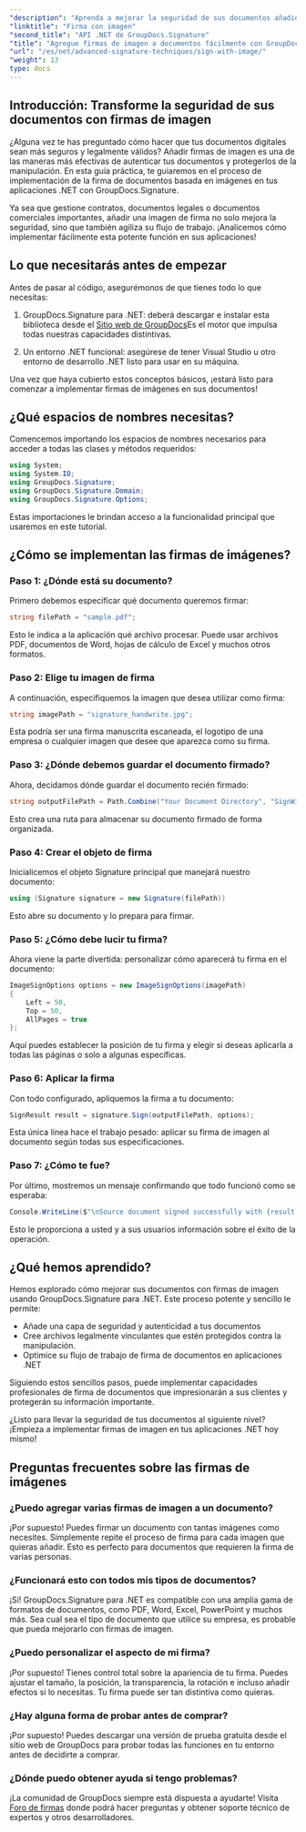 ```yaml
---
"description": "Aprenda a mejorar la seguridad de sus documentos añadiendo firmas de imagen en aplicaciones .NET con GroupDocs.Signature. Integración sencilla para documentos legalmente vinculantes y a prueba de manipulaciones."
"linktitle": "Firma con imagen"
"second_title": "API .NET de GroupDocs.Signature"
"title": "Agregue firmas de imagen a documentos fácilmente con GroupDocs.Signature"
"url": "/es/net/advanced-signature-techniques/sign-with-image/"
"weight": 13
type: docs
---
```

## Introducción: Transforme la seguridad de sus documentos con firmas de imagen

¿Alguna vez te has preguntado cómo hacer que tus documentos digitales sean más seguros y legalmente válidos? Añadir firmas de imagen es una de las maneras más efectivas de autenticar tus documentos y protegerlos de la manipulación. En esta guía práctica, te guiaremos en el proceso de implementación de la firma de documentos basada en imágenes en tus aplicaciones .NET con GroupDocs.Signature.

Ya sea que gestione contratos, documentos legales o documentos comerciales importantes, añadir una imagen de firma no solo mejora la seguridad, sino que también agiliza su flujo de trabajo. ¡Analicemos cómo implementar fácilmente esta potente función en sus aplicaciones!

## Lo que necesitarás antes de empezar

Antes de pasar al código, asegurémonos de que tienes todo lo que necesitas:

1. GroupDocs.Signature para .NET: deberá descargar e instalar esta biblioteca desde el [Sitio web de GroupDocs](https://releases.groupdocs.com/signature/net/)Es el motor que impulsa todas nuestras capacidades distintivas.

2. Un entorno .NET funcional: asegúrese de tener Visual Studio u otro entorno de desarrollo .NET listo para usar en su máquina.

Una vez que haya cubierto estos conceptos básicos, ¡estará listo para comenzar a implementar firmas de imágenes en sus documentos!

## ¿Qué espacios de nombres necesitas?

Comencemos importando los espacios de nombres necesarios para acceder a todas las clases y métodos requeridos:

```csharp
using System;
using System.IO;
using GroupDocs.Signature;
using GroupDocs.Signature.Domain;
using GroupDocs.Signature.Options;
```

Estas importaciones le brindan acceso a la funcionalidad principal que usaremos en este tutorial.

## ¿Cómo se implementan las firmas de imágenes?

### Paso 1: ¿Dónde está su documento?

Primero debemos especificar qué documento queremos firmar:

```csharp
string filePath = "sample.pdf";
```

Esto le indica a la aplicación qué archivo procesar. Puede usar archivos PDF, documentos de Word, hojas de cálculo de Excel y muchos otros formatos.

### Paso 2: Elige tu imagen de firma

A continuación, especifiquemos la imagen que desea utilizar como firma:

```csharp
string imagePath = "signature_handwrite.jpg";
```

Esta podría ser una firma manuscrita escaneada, el logotipo de una empresa o cualquier imagen que desee que aparezca como su firma.

### Paso 3: ¿Dónde debemos guardar el documento firmado?

Ahora, decidamos dónde guardar el documento recién firmado:

```csharp
string outputFilePath = Path.Combine("Your Document Directory", "SignWithImage", fileName);
```

Esto crea una ruta para almacenar su documento firmado de forma organizada.

### Paso 4: Crear el objeto de firma

Inicialicemos el objeto Signature principal que manejará nuestro documento:

```csharp
using (Signature signature = new Signature(filePath))
```

Esto abre su documento y lo prepara para firmar.

### Paso 5: ¿Cómo debe lucir tu firma?

Ahora viene la parte divertida: personalizar cómo aparecerá tu firma en el documento:

```csharp
ImageSignOptions options = new ImageSignOptions(imagePath)
{
    Left = 50,
    Top = 50,
    AllPages = true
};
```

Aquí puedes establecer la posición de tu firma y elegir si deseas aplicarla a todas las páginas o solo a algunas específicas.

### Paso 6: Aplicar la firma

Con todo configurado, apliquemos la firma a tu documento:

```csharp
SignResult result = signature.Sign(outputFilePath, options);
```

Esta única línea hace el trabajo pesado: aplicar su firma de imagen al documento según todas sus especificaciones.

### Paso 7: ¿Cómo te fue?

Por último, mostremos un mensaje confirmando que todo funcionó como se esperaba:

```csharp
Console.WriteLine($"\nSource document signed successfully with {result.Succeeded.Count} signature(s).\nFile saved at {outputFilePath}.");
```

Esto le proporciona a usted y a sus usuarios información sobre el éxito de la operación.

## ¿Qué hemos aprendido?

Hemos explorado cómo mejorar sus documentos con firmas de imagen usando GroupDocs.Signature para .NET. Este proceso potente y sencillo le permite:

- Añade una capa de seguridad y autenticidad a tus documentos
- Cree archivos legalmente vinculantes que estén protegidos contra la manipulación.
- Optimice su flujo de trabajo de firma de documentos en aplicaciones .NET

Siguiendo estos sencillos pasos, puede implementar capacidades profesionales de firma de documentos que impresionarán a sus clientes y protegerán su información importante.

¿Listo para llevar la seguridad de tus documentos al siguiente nivel? ¡Empieza a implementar firmas de imagen en tus aplicaciones .NET hoy mismo!

## Preguntas frecuentes sobre las firmas de imágenes

### ¿Puedo agregar varias firmas de imagen a un documento?

¡Por supuesto! Puedes firmar un documento con tantas imágenes como necesites. Simplemente repite el proceso de firma para cada imagen que quieras añadir. Esto es perfecto para documentos que requieren la firma de varias personas.

### ¿Funcionará esto con todos mis tipos de documentos?

¡Sí! GroupDocs.Signature para .NET es compatible con una amplia gama de formatos de documentos, como PDF, Word, Excel, PowerPoint y muchos más. Sea cual sea el tipo de documento que utilice su empresa, es probable que pueda mejorarlo con firmas de imagen.

### ¿Puedo personalizar el aspecto de mi firma?

¡Por supuesto! Tienes control total sobre la apariencia de tu firma. Puedes ajustar el tamaño, la posición, la transparencia, la rotación e incluso añadir efectos si lo necesitas. Tu firma puede ser tan distintiva como quieras.

### ¿Hay alguna forma de probar antes de comprar?

¡Por supuesto! Puedes descargar una versión de prueba gratuita desde el sitio web de GroupDocs para probar todas las funciones en tu entorno antes de decidirte a comprar.

### ¿Dónde puedo obtener ayuda si tengo problemas?

¡La comunidad de GroupDocs siempre está dispuesta a ayudarte! Visita [Foro de firmas](https://forum.groupdocs.com/c/signature/13) donde podrá hacer preguntas y obtener soporte técnico de expertos y otros desarrolladores.